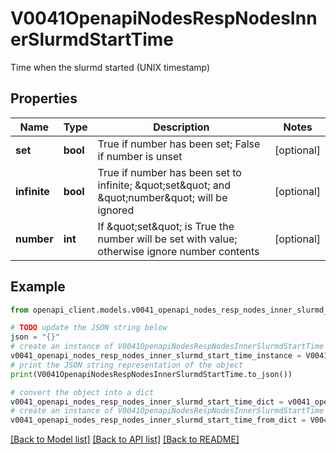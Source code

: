 # V0041OpenapiNodesRespNodesInnerSlurmdStartTime

Time when the slurmd started (UNIX timestamp)

## Properties

Name | Type | Description | Notes
------------ | ------------- | ------------- | -------------
**set** | **bool** | True if number has been set; False if number is unset | [optional] 
**infinite** | **bool** | True if number has been set to infinite; \&quot;set\&quot; and \&quot;number\&quot; will be ignored | [optional] 
**number** | **int** | If \&quot;set\&quot; is True the number will be set with value; otherwise ignore number contents | [optional] 

## Example

```python
from openapi_client.models.v0041_openapi_nodes_resp_nodes_inner_slurmd_start_time import V0041OpenapiNodesRespNodesInnerSlurmdStartTime

# TODO update the JSON string below
json = "{}"
# create an instance of V0041OpenapiNodesRespNodesInnerSlurmdStartTime from a JSON string
v0041_openapi_nodes_resp_nodes_inner_slurmd_start_time_instance = V0041OpenapiNodesRespNodesInnerSlurmdStartTime.from_json(json)
# print the JSON string representation of the object
print(V0041OpenapiNodesRespNodesInnerSlurmdStartTime.to_json())

# convert the object into a dict
v0041_openapi_nodes_resp_nodes_inner_slurmd_start_time_dict = v0041_openapi_nodes_resp_nodes_inner_slurmd_start_time_instance.to_dict()
# create an instance of V0041OpenapiNodesRespNodesInnerSlurmdStartTime from a dict
v0041_openapi_nodes_resp_nodes_inner_slurmd_start_time_from_dict = V0041OpenapiNodesRespNodesInnerSlurmdStartTime.from_dict(v0041_openapi_nodes_resp_nodes_inner_slurmd_start_time_dict)
```
[[Back to Model list]](../README.md#documentation-for-models) [[Back to API list]](../README.md#documentation-for-api-endpoints) [[Back to README]](../README.md)


